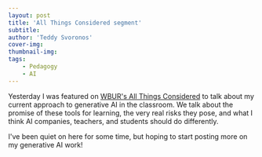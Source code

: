```yaml
---
layout: post
title: 'All Things Considered segment'
subtitle: 
author: 'Teddy Svoronos'
cover-img: 
thumbnail-img: 
tags:
    - Pedagogy
    - AI
---
```

Yesterday I was featured on [WBUR's All Things Considered](https://www.wbur.org/upnext/2025/09/25/artifical-intelligence-ai-education-college-harvard) to talk about my current approach to generative AI in the classroom. We talk about the promise of these tools for learning, the very real risks they pose, and what I think AI companies, teachers, and students should do differently.

I've been quiet on here for some time, but hoping to start posting more on my generative AI work!